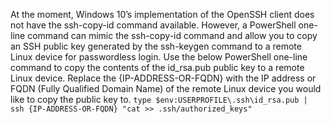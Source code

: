 At the moment, Windows 10’s implementation of the OpenSSH client does not have the ssh-copy-id command available. 
However, a PowerShell one-line command can mimic the ssh-copy-id command and allow you to copy an SSH public key generated by the ssh-keygen command to a remote Linux device for passwordless login.
Use the below PowerShell one-line command to copy the contents of the id_rsa.pub public key to a remote Linux device. 
Replace the {IP-ADDRESS-OR-FQDN} with the IP address or FQDN (Fully Qualified Domain Name) of the remote Linux device you would like to copy the public key to.
`type $env:USERPROFILE\.ssh\id_rsa.pub | ssh {IP-ADDRESS-OR-FQDN} "cat >> .ssh/authorized_keys"`
